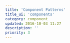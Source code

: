 ```yaml
---
title: 'Component Patterns'
title_ui: 'components'
category: component
updated: 2016-10-03 11:27
description: ''
priority: 3
---
```

